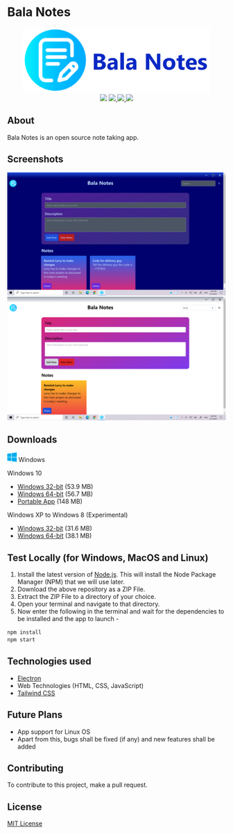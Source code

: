 # Bala Notes

<div align="center">
  <img src="./images/banner.png" alt="Banner" height="150"/>
</div>

<div align="center">
  <span>
    <img src="https://img.shields.io/static/v1?style=for-the-badge&label=Made%20with&message=Javascript&color=yellow" /> 
    <a href="./LICENSE">
      <img src="https://img.shields.io/static/v1?style=for-the-badge&label=license&message=MIT&color=blue" />
    </a>
    <a href="https://www.electronjs.org/">
      <img src="https://img.shields.io/static/v1?style=for-the-badge&label=Made%20with&message=Electron&color=blueviolet" />
    </a>
    <a href="https://tailwindcss.com/">
      <img src="https://img.shields.io/static/v1?style=for-the-badge&label=Uses&message=TailwindCSS&color=009dff" />
    </a>
  </span>
</div>

## About

Bala Notes is an open source note taking app.

## Screenshots

![Screenshot 1](./images/Screenshot.png)
![Screenshot 2](./images/Screenshot_2.png)

## Downloads
<img src="./images/windows.png" width="22"> Windows

Windows 10
- [Windows 32-bit](https://github.com/K-Balaji/BalaNotes/releases/download/6.0.0/Bala_Notes_Setup_x86.exe) (53.9 MB)
- [Windows 64-bit](https://github.com/K-Balaji/BalaNotes/releases/download/6.0.0/Bala_Notes_Setup_x64.exe) (56.7 MB)
- [Portable App](https://github.com/K-Balaji/BalaNotes/releases/download/5.0.0/Bala_Notes_Portable.exe) (148 MB)

Windows XP to Windows 8 (Experimental)
- [Windows 32-bit](https://github.com/K-Balaji/BalaNotes/releases/download/5.5.0/Bala_Notes_Setup_Legacy_x86.exe) (31.6 MB)
- [Windows 64-bit](https://github.com/K-Balaji/BalaNotes/releases/download/5.5.0/Bala_Notes_Setup_Legacy_x64.exe) (38.1 MB)

## Test Locally (for Windows, MacOS and Linux)

1. Install the latest version of <a href="https://nodejs.org/" target="_blank">Node.js</a>. This will install the Node Package Manager (NPM) that we will use later.
2. Download the above repository as a ZIP File.
3. Extract the ZIP File to a directory of your choice.
4. Open your terminal and navigate to that directory.
5. Now enter the following in the terminal and wait for the dependencies to be installed and the app to launch -

```sh
npm install
npm start
```

## Technologies used

- <a href="https://www.electronjs.org/" target="_blank">Electron</a>
- Web Technologies (HTML, CSS, JavaScript)
- <a href="https://tailwindcss.com/" target="_blank">Tailwind CSS</a>

## Future Plans

- App support for Linux OS
- Apart from this, bugs shall be fixed (if any) and new features shall be added

## Contributing

To contribute to this project, make a pull request.

## License

[MIT License](./LICENSE)
